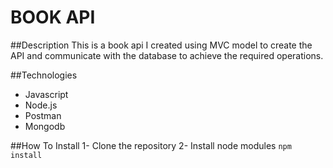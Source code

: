 # BOOK API

##Description
This is a book api I created using MVC model to create the API and communicate with the database to achieve the required operations. 

##Technologies
- Javascript
- Node.js
- Postman
- Mongodb

##How To Install
1- Clone the repository
2- Install node modules
`npm install`
